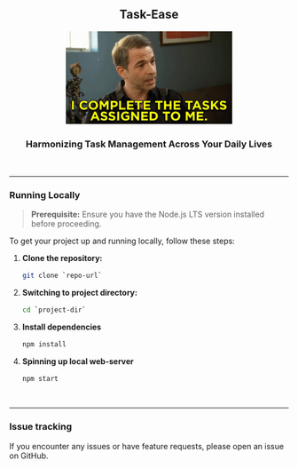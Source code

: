 ## <center>Task-Ease</center>

<center><img src=".github/beet-complete-task.gif" width="300" /></center>

### <center> Harmonizing Task Management Across Your Daily Lives </center>

<br>

<hr>

### Running Locally

> **Prerequisite:** Ensure you have the Node.js LTS version installed before proceeding.

To get your project up and running locally, follow these steps:

1. **Clone the repository:**

   ```sh
   git clone `repo-url`

   ```

2. **Switching to project directory:**

   ```sh
   cd `project-dir`

   ```

3. **Install dependencies**

   ```sh
   npm install

   ```

4. **Spinning up local web-server**

   ```sh
   npm start
   ```

<br>

<hr>

### Issue tracking

If you encounter any issues or have feature requests, please open an issue on GitHub.
